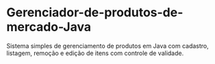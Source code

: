 # Gerenciador-de-produtos-de-mercado-Java
Sistema simples de gerenciamento de produtos em Java com cadastro, listagem, remoção e edição de itens com controle de validade.
